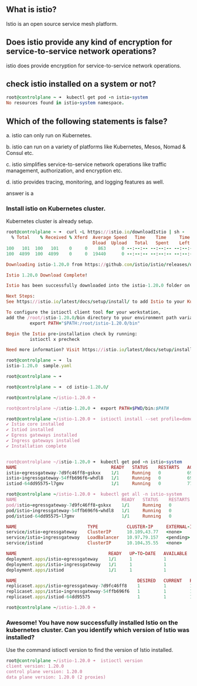 ## What is istio?



Istio is an open source service mesh platform.

## Does istio provide any kind of encryption for service-to-service network operations?

istio does provide encryption for service-to-service network operations.

## check istio installed on a system or not?

```ruby
root@controlplane ~ ➜  kubectl get pod -n istio-system
No resources found in istio-system namespace.

```

## Which of the following statements is false?


a. istio can only run on Kubernetes.

b. istio can run on a variety of platforms like Kubernetes, Mesos, Nomad & Consul etc.

c. istio simplifies service-to-service network operations like traffic management, authorization, and encryption etc.

d. istio provides tracing, monitoring, and logging features as well.


answer is a 

### Install istio on Kubernetes cluster.


Kubernetes cluster is already setup.


```ruby
root@controlplane ~ ➜  curl -L https://istio.io/downloadIstio | sh -
  % Total    % Received % Xferd  Average Speed   Time    Time     Time  Current
                                 Dload  Upload   Total   Spent    Left  Speed
100   101  100   101    0     0    863      0 --:--:-- --:--:-- --:--:--   863
100  4899  100  4899    0     0  19440      0 --:--:-- --:--:-- --:--:-- 19440

Downloading istio-1.20.0 from https://github.com/istio/istio/releases/download/1.20.0/istio-1.20.0-linux-amd64.tar.gz ...

Istio 1.20.0 Download Complete!

Istio has been successfully downloaded into the istio-1.20.0 folder on your system.

Next Steps:
See https://istio.io/latest/docs/setup/install/ to add Istio to your Kubernetes cluster.

To configure the istioctl client tool for your workstation,
add the /root/istio-1.20.0/bin directory to your environment path variable with:
         export PATH="$PATH:/root/istio-1.20.0/bin"

Begin the Istio pre-installation check by running:
         istioctl x precheck 

Need more information? Visit https://istio.io/latest/docs/setup/install/ 

root@controlplane ~ ➜  ls
istio-1.20.0  sample.yaml

root@controlplane ~ ➜  

root@controlplane ~ ➜  cd istio-1.20.0/

root@controlplane ~/istio-1.20.0 ➜  

root@controlplane ~/istio-1.20.0 ➜  export PATH=$PWD/bin:$PATH

root@controlplane ~/istio-1.20.0 ➜  istioctl install --set profile=demo -y
✔ Istio core installed                                                                         
✔ Istiod installed                                                                             
✔ Egress gateways installed                                                                    
✔ Ingress gateways installed                                                                   
✔ Installation complete                                                                        Made this installation the default for injection and validation.


root@controlplane ~/istio-1.20.0 ➜  kubectl get pod -n istio-system
NAME                                    READY   STATUS    RESTARTS   AGE
istio-egressgateway-7d9fc46ff8-gskxx    1/1     Running   0          69s
istio-ingressgateway-54ffb696f6-whdl8   1/1     Running   0          69s
istiod-64dd95575-l7gmv                  1/1     Running   0          77s

root@controlplane ~/istio-1.20.0 ➜  kubectl get all -n istio-system
NAME                                        READY   STATUS    RESTARTS   AGE
pod/istio-egressgateway-7d9fc46ff8-gskxx    1/1     Running   0          80s
pod/istio-ingressgateway-54ffb696f6-whdl8   1/1     Running   0          80s
pod/istiod-64dd95575-l7gmv                  1/1     Running   0          88s

NAME                           TYPE           CLUSTER-IP     EXTERNAL-IP   PORT(S)                                                                      AGE
service/istio-egressgateway    ClusterIP      10.109.43.77   <none>        80/TCP,443/TCP                                                               80s
service/istio-ingressgateway   LoadBalancer   10.97.79.157   <pending>     15021:30623/TCP,80:30798/TCP,443:30504/TCP,31400:30813/TCP,15443:31641/TCP   80s
service/istiod                 ClusterIP      10.104.35.55   <none>        15010/TCP,15012/TCP,443/TCP,15014/TCP                                        88s

NAME                                   READY   UP-TO-DATE   AVAILABLE   AGE
deployment.apps/istio-egressgateway    1/1     1            1           80s
deployment.apps/istio-ingressgateway   1/1     1            1           80s
deployment.apps/istiod                 1/1     1            1           88s

NAME                                              DESIRED   CURRENT   READY   AGE
replicaset.apps/istio-egressgateway-7d9fc46ff8    1         1         1       80s
replicaset.apps/istio-ingressgateway-54ffb696f6   1         1         1       80s
replicaset.apps/istiod-64dd95575                  1         1         1       88s

root@controlplane ~/istio-1.20.0 ➜  

```


### Awesome! You have now successfully installed Istio on the kubernetes cluster. Can you identify which version of Istio was installed?

Use the command istioctl version to find the version of Istio installed.

```ruby
root@controlplane ~/istio-1.20.0 ➜  istioctl version
client version: 1.20.0
control plane version: 1.20.0
data plane version: 1.20.0 (2 proxies)
 
```


